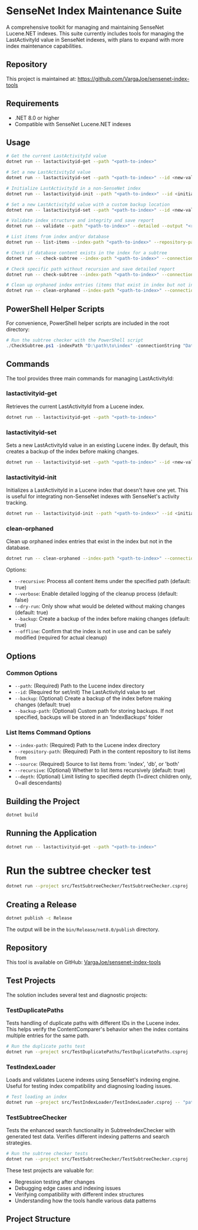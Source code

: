 # SenseNet Index Maintenance Suite

A comprehensive toolkit for managing and maintaining SenseNet Lucene.NET indexes. This suite currently includes tools for managing the LastActivityId value in SenseNet indexes, with plans to expand with more index maintenance capabilities.

## Repository

This project is maintained at: https://github.com/VargaJoe/sensenet-index-tools

## Requirements

- .NET 8.0 or higher
- Compatible with SenseNet Lucene.NET indexes

## Usage

```bash
# Get the current LastActivityId value
dotnet run -- lastactivityid-get --path "<path-to-index>"

# Set a new LastActivityId value
dotnet run -- lastactivityid-set --path "<path-to-index>" --id <new-value>

# Initialize LastActivityId in a non-SenseNet index
dotnet run -- lastactivityid-init --path "<path-to-index>" --id <initial-value>

# Set a new LastActivityId value with a custom backup location
dotnet run -- lastactivityid-set --path "<path-to-index>" --id <new-value> --backup-path "<custom-backup-path>"

# Validate index structure and integrity and save report
dotnet run -- validate --path "<path-to-index>" --detailed --output "<report-file>"

# List items from index and/or database
dotnet run -- list-items --index-path "<path-to-index>" --repository-path "/Root/Path" --source "index" --recursive true --depth 1

# Check if database content exists in the index for a subtree
dotnet run -- check-subtree --index-path "<path-to-index>" --connection-string "<sql-connection-string>" --repository-path "/Root/Path/To/Check"

# Check specific path without recursion and save detailed report
dotnet run -- check-subtree --index-path "<path-to-index>" --connection-string "<sql-connection-string>" --repository-path "/Root/Path/To/Check" --recursive false --detailed --output "report.md"

# Clean up orphaned index entries (items that exist in index but not in database)
dotnet run -- clean-orphaned --index-path "<path-to-index>" --connection-string "<sql-connection-string>" --repository-path "/Root/Path/To/Check"
```

## PowerShell Helper Scripts

For convenience, PowerShell helper scripts are included in the root directory:

```powershell
# Run the subtree checker with the PowerShell script
./CheckSubtree.ps1 -indexPath "D:\path\to\index" -connectionString "Data Source=server;Initial Catalog=sensenet;Integrated Security=True" -repositoryPath "/Root/Content" -detailed $true -openReport
```

## Commands

The tool provides three main commands for managing LastActivityId:

### lastactivityid-get

Retrieves the current LastActivityId from a Lucene index.

```bash
dotnet run -- lastactivityid-get --path "<path-to-index>"
```

### lastactivityid-set

Sets a new LastActivityId value in an existing Lucene index. By default, this creates a backup of the index before making changes.

```bash
dotnet run -- lastactivityid-set --path "<path-to-index>" --id <new-value> [--backup false] [--backup-path "<custom-backup-location>"]
```

### lastactivityid-init

Initializes a LastActivityId in a Lucene index that doesn't have one yet. This is useful for integrating non-SenseNet indexes with SenseNet's activity tracking.

```bash
dotnet run -- lastactivityid-init --path "<path-to-index>" --id <initial-value> [--backup false] [--backup-path "<custom-backup-location>"]
```

### clean-orphaned

Clean up orphaned index entries that exist in the index but not in the database.

```bash 
dotnet run -- clean-orphaned --index-path "<path-to-index>" --connection-string "<sql-connection-string>" --repository-path "/Root/Path" [options]
```

Options:
- `--recursive`: Process all content items under the specified path (default: true)
- `--verbose`: Enable detailed logging of the cleanup process (default: false)
- `--dry-run`: Only show what would be deleted without making changes (default: true)
- `--backup`: Create a backup of the index before making changes (default: true)
- `--offline`: Confirm that the index is not in use and can be safely modified (required for actual cleanup)

## Options

### Common Options
- `--path`: (Required) Path to the Lucene index directory
- `--id`: (Required for set/init) The LastActivityId value to set
- `--backup`: (Optional) Create a backup of the index before making changes (default: true)
- `--backup-path`: (Optional) Custom path for storing backups. If not specified, backups will be stored in an 'IndexBackups' folder

### List Items Command Options
- `--index-path`: (Required) Path to the Lucene index directory
- `--repository-path`: (Required) Path in the content repository to list items from
- `--source`: (Required) Source to list items from: 'index', 'db', or 'both'
- `--recursive`: (Optional) Whether to list items recursively (default: true)
- `--depth`: (Optional) Limit listing to specified depth (1=direct children only, 0=all descendants)

## Building the Project

```bash
dotnet build
```

## Running the Application

```bash
dotnet run -- lastactivityid-get --path "<path-to-index>"
```

# Run the subtree checker test
```bash
dotnet run --project src/TestSubtreeChecker/TestSubtreeChecker.csproj
```

## Creating a Release

```bash
dotnet publish -c Release
```

The output will be in the `bin/Release/net8.0/publish` directory.

## Repository

This tool is available on GitHub: [VargaJoe/sensenet-index-tools](https://github.com/VargaJoe/sensenet-index-tools)

## Test Projects

The solution includes several test and diagnostic projects:

### TestDuplicatePaths
Tests handling of duplicate paths with different IDs in the Lucene index. This helps verify the ContentComparer's behavior when the index contains multiple entries for the same path.

```bash
# Run the duplicate paths test
dotnet run --project src/TestDuplicatePaths/TestDuplicatePaths.csproj
```

### TestIndexLoader
Loads and validates Lucene indexes using SenseNet's indexing engine. Useful for testing index compatibility and diagnosing loading issues.

```bash
# Test loading an index
dotnet run --project src/TestIndexLoader/TestIndexLoader.csproj -- "path/to/index"
```

### TestSubtreeChecker
Tests the enhanced search functionality in SubtreeIndexChecker with generated test data. Verifies different indexing patterns and search strategies.

```bash
# Run the subtree checker tests
dotnet run --project src/TestSubtreeChecker/TestSubtreeChecker.csproj
```

These test projects are valuable for:
- Regression testing after changes
- Debugging edge cases and indexing issues
- Verifying compatibility with different index structures
- Understanding how the tools handle various data patterns

## Project Structure